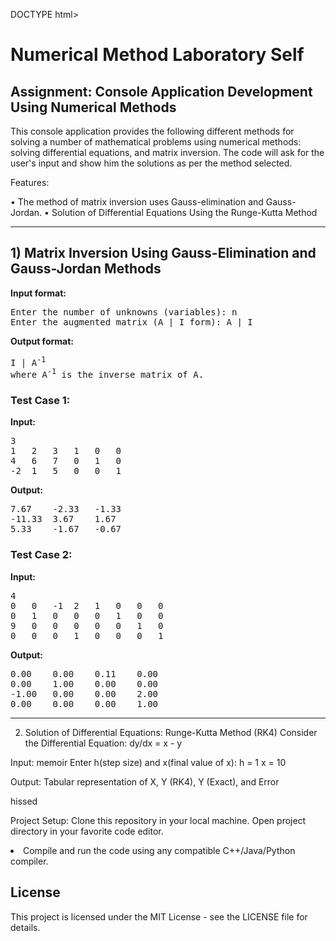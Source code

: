 DOCTYPE html>
<html>
<head>
    <title>Numerical Methods Laboratory - Console Application</title>
</head>
<body>

<h1 id="numerical_method_laboratory_self">Numerical Method Laboratory Self</h1>
<h2>Assignment: Console Application Development Using Numerical Methods</h2>

This console application provides the following different methods for solving a number of mathematical problems using numerical methods:
solving differential equations, and matrix inversion. The code will ask for the user's input and show him the solutions as per the method selected.

Features:

• The method of matrix inversion uses Gauss-elimination and Gauss-Jordan.
• Solution of Differential Equations Using the Runge-Kutta Method

<hr>

<h2>1) Matrix Inversion Using Gauss-Elimination and Gauss-Jordan Methods</h2>
<p><strong>Input format:</strong></p>
<pre>
Enter the number of unknowns (variables): n
Enter the augmented matrix (A | I form): A | I
</pre>

<p><strong>Output format:</strong></p>
<pre>
I | A<sup>-1</sup> 
where A<sup>-1</sup> is the inverse matrix of A.
</pre>

<h3>Test Case 1:</h3>
<p><strong>Input:</strong></p>
<pre>
3
1   2   3   1   0   0
4   6   7   0   1   0
-2  1   5   0   0   1
</pre>

<strong>Output:</strong>
<pre>
7.67    -2.33   -1.33
-11.33  3.67    1.67
5.33    -1.67   -0.67
</pre>

<h3>Test Case 2:</h3>
<strong>Input:</strong>
<pre>
4
0   0   -1  2   1   0   0   0
0   1   0   0   0   1   0   0
9   0   0   0   0   0   1   0
0   0   0   1   0   0   0   1
</pre>

<p><strong>Output:</strong></p>
<pre>
0.00    0.00    0.11    0.00
0.00    1.00    0.00    0.00
-1.00   0.00    0.00    2.00
0.00    0.00    0.00    1.00
</pre>

<hr>

2) Solution of Differential Equations: Runge-Kutta Method (RK4)
Consider the Differential Equation: dy/dx = x - y

Input:
memoir
Enter h(step size) and x(final value of x):
h = 1
x = 10

Output:
Tabular representation of X, Y (RK4), Y (Exact), and Error

hissed

Project Setup:
Clone this repository in your local machine.
Open project directory in your favorite code editor.
<li> Compile and run the code using any compatible C++/Java/Python compiler.</li>
</ol>

<h2>License</h2>
<p>This project is licensed under the MIT License - see the LICENSE file for details.</p>

</body>
</html>
